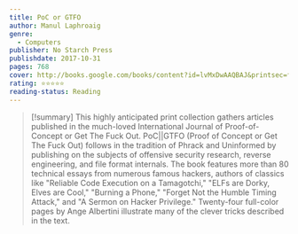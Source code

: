 ```yaml
---
title: PoC or GTFO
author: Manul Laphroaig
genre:
  - Computers
publisher: No Starch Press
publishdate: 2017-10-31
pages: 768
cover: http://books.google.com/books/content?id=lvMxDwAAQBAJ&printsec=frontcover&img=1&zoom=1&edge=curl&source=gbs_api
rating: ⭐⭐⭐⭐⭐
reading-status: Reading
---
```

>[!summary]
>This highly anticipated print collection gathers articles published in the much-loved International Journal of Proof-of-Concept or Get The Fuck Out. PoC||GTFO (Proof of Concept or Get The Fuck Out) follows in the tradition of Phrack and Uninformed by publishing on the subjects of offensive security research, reverse engineering, and file format internals. The book features more than 80 technical essays from numerous famous hackers, authors of classics like "Reliable Code Execution on a Tamagotchi," "ELFs are Dorky, Elves are Cool," "Burning a Phone," "Forget Not the Humble Timing Attack," and "A Sermon on Hacker Privilege." Twenty-four full-color pages by Ange Albertini illustrate many of the clever tricks described in the text.

